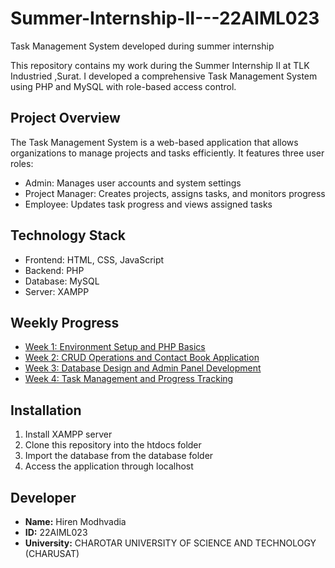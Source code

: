 # Summer-Internship-II---22AIML023
Task Management System developed during summer internship

This repository contains my work during the Summer Internship II at TLK Industried ,Surat. I developed a comprehensive Task Management System using PHP and MySQL with role-based access control.

## Project Overview
The Task Management System is a web-based application that allows organizations to manage projects and tasks efficiently. It features three user roles:
- Admin: Manages user accounts and system settings
- Project Manager: Creates projects, assigns tasks, and monitors progress
- Employee: Updates task progress and views assigned tasks

## Technology Stack
- Frontend: HTML, CSS, JavaScript
- Backend: PHP
- Database: MySQL
- Server: XAMPP

## Weekly Progress
- [Week 1: Environment Setup and PHP Basics](Week1.md)
- [Week 2: CRUD Operations and Contact Book Application](Week2.md)
- [Week 3: Database Design and Admin Panel Development](Week3.md)
- [Week 4: Task Management and Progress Tracking](Week4.md)

## Installation
1. Install XAMPP server
2. Clone this repository into the htdocs folder
3. Import the database from the database folder
4. Access the application through localhost

## Developer
- **Name:** Hiren Modhvadia
- **ID:** 22AIML023
- **University:** CHAROTAR UNIVERSITY OF SCIENCE AND TECHNOLOGY (CHARUSAT)
